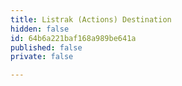 ```yaml
---
title: Listrak (Actions) Destination
hidden: false
id: 64b6a221baf168a989be641a
published: false
private: false

---
```

